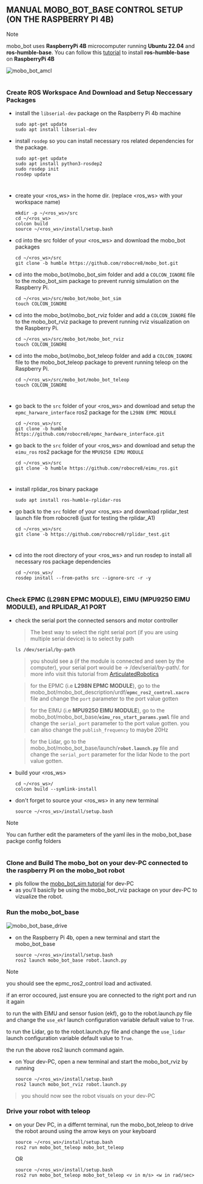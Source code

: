 ## MANUAL MOBO_BOT_BASE CONTROL SETUP (ON THE RASPBERRY PI 4B)
> [!NOTE]
> mobo_bot uses **RaspberryPi 4B** microcomputer running **Ubuntu 22.04** and **ros-humble-base**.
> You can follow this [tutorial](https://samukothings.com/how-to-install-ros2-humble-on-raspberry-pi-4/) to install **ros-humble-base** on **RaspberryPi 4B**

![mobo_bot_amcl](./docs//mobo_bot_amcl.gif)

#

### Create ROS Workspace And Download and Setup Neccessary Packages

- install the `libserial-dev` package on the Raspberry Pi 4b machine
  ```shell
  sudo apt-get update
  sudo apt install libserial-dev
  ```

- install `rosdep` so you can install necessary ros related dependencies for the package.
  ```shell
  sudo apt-get update
  sudo apt install python3-rosdep2
  sudo rosdep init
  rosdep update
  ```

#

- create your <ros_ws> in the home dir. (replace <ros_ws> with your workspace name)
  ```shell
  mkdir -p ~/<ros_ws>/src
  cd ~/<ros_ws>
  colcon build
  source ~/<ros_ws>/install/setup.bash
  ```

- cd into the src folder of your <ros_ws> and download the mobo_bot packages
  ```shell
  cd ~/<ros_ws>/src
  git clone -b humble https://github.com/robocre8/mobo_bot.git
  ```

- cd into the mobo_bot/mobo_bot_sim folder and add a `COLCON_IGNORE` file to the mobo_bot_sim package to prevent runnig simulation on the Raspberry Pi. 
  ```shell
  cd ~/<ros_ws>/src/mobo_bot/mobo_bot_sim
  touch COLCON_IGNORE
  ```

- cd into the mobo_bot/mobo_bot_rviz folder and add a `COLCON_IGNORE` file to the mobo_bot_rviz package to prevent running rviz visualization on the Raspberry Pi.
  ```shell
  cd ~/<ros_ws>/src/mobo_bot/mobo_bot_rviz
  touch COLCON_IGNORE
  ```

- cd into the mobo_bot/mobo_bot_teleop folder and add a `COLCON_IGNORE` file to the mobo_bot_teleop package to prevent running teleop on the Raspberry Pi.
  ```shell
  cd ~/<ros_ws>/src/mobo_bot/mobo_bot_teleop
  touch COLCON_IGNORE
  ```
#

- go back to the `src` folder of your <ros_ws> and download and setup the `epmc_harware_interface` ros2 package for the `L298N EPMC MODULE`
  ```shell
  cd ~/<ros_ws>/src
  git clone -b humble https://github.com/robocre8/epmc_hardware_interface.git
  ```


- go back to the `src` folder of your <ros_ws> and download and setup the `eimu_ros` ros2 package for the `MPU9250 EIMU MODULE`
  ```shell
  cd ~/<ros_ws>/src
  git clone -b humble https://github.com/robocre8/eimu_ros.git
  ```

#

- install rplidar_ros binary package
  ```shell
  sudo apt install ros-humble-rplidar-ros
  ```
- go back to the `src` folder of your <ros_ws> and download rplidar_test launch file from robocre8 (just for testing the rplidar_A1)
  ```shell
  cd ~/<ros_ws>/src
  git clone -b https://github.com/robocre8/rplidar_test.git
  ```
#

- cd into the root directory of your <ros_ws> and run rosdep to install all necessary ros  package dependencies
  ```shell
  cd ~/<ros_ws>/
  rosdep install --from-paths src --ignore-src -r -y
  ```
#

### Check EPMC (L298N EPMC MODULE), EIMU (MPU9250 EIMU MODULE), and RPLIDAR_A1 PORT

- check the serial port the connected sensors and motor controller
  > The best way to select the right serial port (if you are using multiple serial device) is to select by path
  ```shell
  ls /dev/serial/by-path
  ```
  > you should see a <value> (if the module is connected and seen by the computer), your serial port would be -> /dev/serial/by-path/<value>. for more info visit this tutorial from [ArticulatedRobotics](https://www.youtube.com/watch?v=eJZXRncGaGM&list=PLunhqkrRNRhYAffV8JDiFOatQXuU-NnxT&index=8)

  > for the EPMC (i.e **L298N EPMC MODULE**), go to the mobo_bot/mobo_bot_description/urdf/**`epmc_ros2_control.xacro`** file and change the `port` parameter to the port value gotten

  > for the EIMU (i.e **MPU9250 EIMU MODULE**), go to the mobo_bot/mobo_bot_base/**`eimu_ros_start_params.yaml`** file and change the `serial_port` parameter to the port value gotten. you can also change the `publish_frequency` to maybe 20Hz

  > for the Lidar, go to the mobo_bot/mobo_bot_base/launch/**`robot.launch.py`** file and change the `serial_port` parameter for the lidar Node to the port value gotten.

- build your <ros_ws>
  ```shell
  cd ~/<ros_ws>/
  colcon build --symlink-install
  ```

- don't forget to source your <ros_ws> in any new terminal
  ```shell
  source ~/<ros_ws>/install/setup.bash
  ```

> [!NOTE]
> You can further edit the parameters of the yaml iles in the mobo_bot_base packge config folders


#

### Clone and Build The mobo_bot on your dev-PC connected to the raspberry PI on the mobo_bot robot

- pls follow the [mobo_bot_sim tutorial](https://github.com/samuko-things-company/mobo_bot/blob/humble/MOBO_BOT_SIM_README.md) for dev-PC
- as you'll basiclly be using the mobo_bot_rviz package on your dev-PC to vizualize the robot.


### Run the mobo_bot_base

![mobo_bot_base_drive](./docs//mobo_bot_drive.gif)

- on the Raspberry Pi 4b, open a new terminal and start the mobo_bot_base
  ```shell
  source ~/<ros_ws>/install/setup.bash
  ros2 launch mobo_bot_base robot.launch.py
  ```
> [!NOTE]
> you should see the epmc_ros2_control load and activated.
>
> if an error occoured, just ensure you are connected to the right port and run it again
>
> to run the with EIMU and sensor fusion (ekf), go to the robot.launch.py file and change the `use_ekf` launch configuration variable default value to `True`.
>
> to run the Lidar, go to the robot.launch.py file and change the `use_lidar` launch configuration variable default value to `True`.
>
> the run the above ros2 launch command again.

- on Your dev-PC, open a new terminal and start the mobo_bot_rviz by running
  ```shell
  source ~/<ros_ws>/install/setup.bash
  ros2 launch mobo_bot_rviz robot.launch.py
  ```
> you should now see the robot visuals on your dev-PC


### Drive your robot with teleop
- on your Dev PC, in a differnt terminal, run the mobo_bot_teleop to drive the robot around using the arrow keys on your keyboard
  ```shell
  source ~/<ros_ws>/install/setup.bash
  ros2 run mobo_bot_teleop mobo_bot_teleop
  ```
  OR
  ```shell
  source ~/<ros_ws>/install/setup.bash
  ros2 run mobo_bot_teleop mobo_bot_teleop <v in m/s> <w in rad/sec>
  ```

